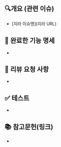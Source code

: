 <!--
### 체크 리스트
> PR 올리기 전/후 아래 내용을 확인하고 지우세요.
//
 * merge할 대상 브랜치 위치를 확인 (master/main :x:)
 * 이전 PR 커밋들이 포함되지 않았는가 확인 (이후에 작성된 커밋만 포함)
 * PR 보낸 후 충돌이 나지 않는지 확인 (충돌 해결 필수)
 * PR 머지 시 이슈 close 필요한 경우 종료 키워드 함께 작성
   * 또는 link issue 사용
 * PR 머지 시 이슈 close 필요하지 않은 경우 이슈 멘션만 하기

### PR 메시지 
 1. 제목: [Feat] 어쩌고저쩌고 화면 구현
        Feat/Fix/Refactor/...
 2. 내용
        이슈(Jira) 링크하기

-->
## 🔍개요 (관련 이슈)
- [지라 이슈명](지라 URL)


## 📝 완료한 기능 명세
- 

## 🙋 리뷰 요청 사항
- 

## ✅ 테스트
- 

## 📚 참고문헌(링크)
- 

